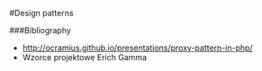 #Design patterns

###Bibliography
* http://ocramius.github.io/presentations/proxy-pattern-in-php/
* Wzorce projektowe Erich Gamma